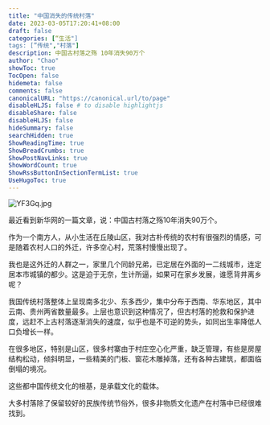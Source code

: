 ```yaml
---
title: "中国消失的传统村落"
date: 2023-03-05T17:20:41+08:00
draft: false
categories: [“生活"]
tags: [”传统","村落"]
description: 中国古村落之殇 10年消失90万个
author: "Chao"
showToc: true
TocOpen: false
hidemeta: false
comments: false
canonicalURL: "https://canonical.url/to/page"
disableHLJS: false # to disable highlightjs
disableShare: false
disableHLJS: false
hideSummary: false
searchHidden: true
ShowReadingTime: true
ShowBreadCrumbs: true
ShowPostNavLinks: true
ShowWordCount: true
ShowRssButtonInSectionTermList: true
UseHugoToc: true
---
```

![YF3Gq.jpg](https://i.imgtg.com/2023/03/05/YF3Gq.jpg)

最近看到新华网的一篇文章，说：中国古村落之殇10年消失90万个。

作为一个南方人，从小生活在丘陵山区，我对古朴传统的农村有很强烈的情感，可是随着农村人口的外迁，许多空心村，荒落村慢慢出现了。

我也是这外迁的人群之一，家里几个同龄兄弟，已定居在外面的一二线城市，连定居本市城镇的都少。这是迫于无奈，生计所逼，如果可在家乡发展，谁愿背井离乡呢？

我国传统村落整体上呈现南多北少、东多西少，集中分布于西南、华东地区，其中云南、贵州两省数量最多。上层也意识到这种情况了，但古村落的抢救和保护进度，远赶不上古村落逐渐消失的速度，似乎也是不可逆的势头，如同出生率降低人口负增长一样。

在很多地区，特别是山区，很多村寨由于村庄空心化严重，缺乏管理，有些是房屋结构松动，倾斜明显，一些精美的门板、窗花木雕掉落，还有各种古建筑，都面临倒塌的境况。

这些都中国传统文化的根基，是承载文化的载体。

大多村落除了保留较好的民族传统节俗外，很多非物质文化遗产在村落中已经很难找到。

